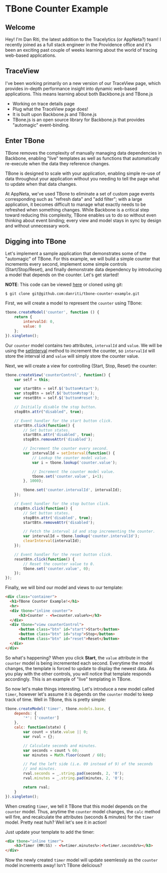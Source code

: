# TBone Counter Example

## Welcome

Hey! I'm Dan Riti, the latest addition to the Tracelytics (or AppNeta?) team! I
recently joined as a full stack engineer in the Providence office and it's been
an exciting past couple of weeks learning about the world of tracing web-based
applications.

## TraceView

I've been working primarily on a new version of our TraceView page, which provides
in-depth performance insight into dynamic web-based applications. This means
learning about both Backbone.js and TBone.js

- Working on trace details page
- Plug what the TraceView page does!
- It is built upon Backbone.js and TBone.js
- TBone.js is an open source library for Backbone.js that provides "automagic"
  event-binding.

## Enter TBone

TBone removes the complexity of manually managing data dependencies in Backbone,
enabling "live" templates as well as functions that automatically re-execute when
the data they reference changes.

TBone is designed to scale with your application, enabling simple re-use of data
throughout your application without you needing to tell the page what to update
when that data changes.

At AppNeta, we've used TBone to eliminate a set of custom page events
corresponding such as "refresh data" and "add filter"; with a large application,
it becomes difficult to manage what exactly needs to be refreshed when something
changes. While Backbone is a critical step toward reducing this complexity,
TBone enables us to do so without even thinking about event binding; every view
and model stays in sync by design and without unnecessary work.

## Digging into TBone

Let's implement a sample application that demonstrates some of the "automagic"
of TBone. For this example, we will build a simple counter that increments
every second, implement some simple controls (Start/Stop/Reset), and finally demonstrate data
dependency by introducing a model that depends on the counter. Let's get
started!

**NOTE**: This code can be viewed [here](https://github.com/danriti/tbone-counter-example) or cloned using git:

    $ git clone git@github.com:danriti/tbone-counter-example.git

First, we will create a model to represent the `counter` using TBone:

```javascript
tbone.createModel('counter', function () {
    return {
        intervalId: 0,
        value: 0
    };
}).singleton();
```

Our `counter` model contains two attributes, `intervalId` and `value`.
We will be using the [setInterval](https://developer.mozilla.org/en-US/docs/DOM/window.setInterval) method to increment the counter, so `intervalId`
will store the interval id and `value` will simply store the counter value.

Next, we will create a view for controlling (Start, Stop, Reset) the counter:

```javascript
tbone.createView('counterControl', function() {
    var self = this;

    var startBtn = self.$('button#start');
    var stopBtn = self.$('button#stop');
    var resetBtn = self.$('button#reset');

    // Initially disable the stop button.
    stopBtn.attr("disabled", true);

    // Event handler for the start button click.
    startBtn.click(function() {
        // Set button states.
        startBtn.attr('disabled', true);
        stopBtn.removeAttr('disabled');

        // Increment the counter every second.
        var intervalId = setInterval(function() {
            // Lookup the counter model value.
            var i = tbone.lookup('counter.value');

            // Increment the counter model value.
            tbone.set('counter.value', i+1);
        }, 1000);

        tbone.set('counter.intervalId', intervalId);
    });

    // Event handler for the stop button click.
    stopBtn.click(function() {
        // Set button states.
        stopBtn.attr('disabled', true);
        startBtn.removeAttr('disabled');

        // Fetch the interval id and stop incrementing the counter.
        var intervalId = tbone.lookup('counter.intervalId');
        clearInterval(intervalId);
    });

    // Event handler for the reset button click.
    resetBtn.click(function() {
        // Reset the counter value to 0.
        tbone.set('counter.value', 0);
    });
});
```

Finally, we will bind our model and views to our template:

```html
<div class="container">
  <h1>TBone Counter Example!</h1>
  <hr>
  <div tbone="inline counter">
      <h3>Counter - <%=counter.value%></h3>
  </div>
  <div tbone="view counterControl">
      <button class="btn" id="start">Start</button>
      <button class="btn" id="stop">Stop</button>
      <button class="btn" id="reset">Reset</button>
  </div>
</div>
```

So what's happening? When you click **Start**, the `value` attribute in the
`counter` model is being incremented each second. Everytime the  model changes,
the template is forced to update to display the newest data. As you play with
the other controls, you will notice that template responds accordingly. This is
an example of "live" templating in TBone.

So now let's make things interesting. Let's introduce a new model called `timer`, however let's
assume it is depends on the `counter` model to keep track of time. Well in TBone,
this is pretty simple:

```javascript
tbone.createModel('timer', tbone.models.base, {
    depends: {
        '*': ['counter']
    },
    calc: function(state) {
        var count = state.value || 0;
        var rval = {};

        // Calculate seconds and minutes.
        var seconds = count % 60;
        var minutes = Math.floor(count / 60);

        // Pad the left side (i.e. 09 instead of 9) of the seconds
        // and minutes.
        rval.seconds = _.string.pad(seconds, 2, '0');
        rval.minutes = _.string.pad(minutes, 2, '0');

        return rval;
    }
}).singleton();
```

When creating `timer`, we tell it TBone that this model depends on the `counter`
model. Thus, anytime the `counter` model changes, the `calc` method will fire,
and recalculate the attributes (seconds & minutes) for the `timer` model. Pretty
neat huh? Well let's see it in action!

Just update your template to add the timer:

```html
<div tbone="inline timer">
    <h3>Timer (MM:SS) - <%=timer.minutes%>:<%=timer.seconds%></h3>
</div>
```

Now the newly created `timer` model will update seemlessly as the `counter`
model increments away! Isn't TBone delicious?
